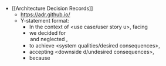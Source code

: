 - [[Architecture Decision Records]]
	- https://adr.github.io/
	- Y-statement format:
		- In the context of <use case/user story u>, facing <concern o>
		- we decided for <option o> and neglected <other options>,
		- to achieve <system qualities/desired consequences>,
		- accepting <downside d/undesired consequences>,
		- because <additional rationale>